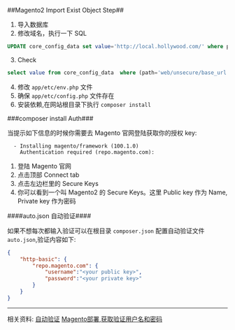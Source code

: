 ##Magento2 Import Exist Object Step##

1. 导入数据库
2. 修改域名，执行一下 SQL
```sql
UPDATE core_config_data set value='http://local.hollywood.com/' where path='web/unsecure/base_url' or path='web/secure/base_url';
```
3. Check
```sql
select value from core_config_data  where (path='web/unsecure/base_url' or path='web/secure/base_url');
```
4. 修改 `app/etc/env.php` 文件
5. 确保 `app/etc/config.php` 文件存在
6. 安装依赖,在网站根目录下执行 `composer install`

​###composer install Auth###

当提示如下信息的时候你需要去 Magento 官网登陆获取你的授权 key:

```shell
  - Installing magento/framework (100.1.0)
    Authentication required (repo.magento.com):
```

1. 登陆 Magento 官网
2. 点击顶部 Connect tab
3. 点击左边栏里的 Secure Keys
4. 你可以看到一个叫 Magento2 的 Secure Keys。这里 Public key 作为 Name, Private key 作为密码

####auto.json 自动验证####

如果不想每次都输入验证可以在根目录 `composer.json` 配置自动验证文件 `auto.json`,验证内容如下:
```json
{
    "http-basic": {
        "repo.magento.com": {
            "username":"<your public key>",
            "password":"<your private key>"
        }
    }
}
```

*****

相关资料:
[自动验证](http://magento.stackexchange.com/questions/90983/how-to-use-the-new-repo-magento-com)
[Magento部署,获取验证用户名和密码](http://devdocs.magento.com/guides/v2.1/install-gde/prereq/connect-auth.html)